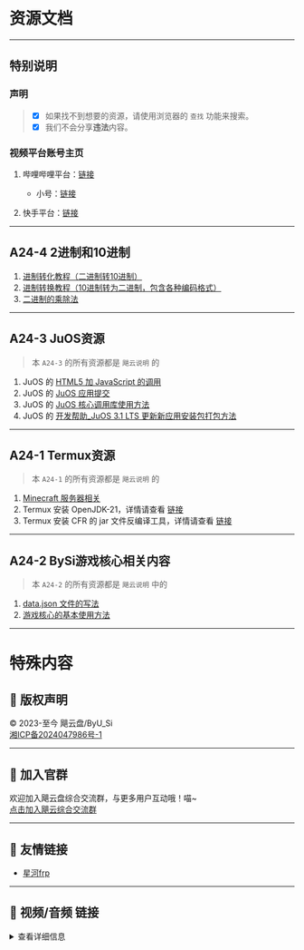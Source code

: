 # 资源文档

---

## 特别说明

### 声明

> - [x] 如果找不到想要的资源，请使用浏览器的 `查找` 功能来搜索。
> - [x] 我们不会分享**违法**内容。

### 视频平台账号主页

1. 哔哩哔哩平台：[链接](https://b23.tv/FLwf3eH)
   - 小号：[链接](https://b23.tv/Klkwm6s)

2. 快手平台：[链接](https://v.kuaishou.com/YNt2WJ)

---

## A24-4 2进制和10进制
1. [进制转化教程（二进制转10进制）](./2jz.md)
2. [进制转换教程（10进制转为二进制，包含各种编码格式）](./jz.md)
3. [二进制的乘除法](./cc2.md)

---

## A24-3 JuOS资源

> 本 `A24-3` 的所有资源都是 `飓云说明` 的

1. JuOS 的 [HTML5 加 JavaScript 的调用](https://www.hucl.link/help/?file=md%2FJuOS%E7%AC%AC%E4%B8%89%E6%96%B9%E5%BC%80%E5%8F%91%E5%B8%AE%E5%8A%A9%2FHTML5%E5%8A%A0JavaScript%E7%9A%84%E8%B0%83%E7%94%A8.md)
2. JuOS 的 [JuOS 应用提交](https://www.hucl.link/help/?file=md%2FJuOS%E7%AC%AC%E4%B8%89%E6%96%B9%E5%BC%80%E5%8F%91%E5%B8%AE%E5%8A%A9%2FJuOS%E5%BA%94%E7%94%A8%E6%8F%90%E4%BA%A4.md)
3. JuOS 的 [JuOS 核心调用库使用方法](https://www.hucl.link/help/?file=md%2FJuOS%E7%AC%AC%E4%B8%89%E6%96%B9%E5%BC%80%E5%8F%91%E5%B8%AE%E5%8A%A9%2FJuOS%E6%A0%B8%E5%BF%83%E8%B0%83%E7%94%A8%E5%BA%93%E4%BD%BF%E7%94%A8%E6%96%B9%E6%B3%95.md)
4. JuOS 的 [开发帮助_JuOS 3.1 LTS 更新新应用安装包打包方法](https://www.hucl.link/help/?file=md%2FJuOS%E7%AC%AC%E4%B8%89%E6%96%B9%E5%BC%80%E5%8F%91%E5%B8%AE%E5%8A%A9%2F%E5%BC%80%E5%8F%91%E5%B8%AE%E5%8A%A9_JuOS+3.1+LTS%E6%9B%B4%E6%96%B0%E6%96%B0%E5%BA%94%E7%94%A8%E5%AE%89%E8%A3%85%E5%8C%85%E6%89%93%E5%8C%85%E6%96%B9%E6%B3%95.md)

---

## A24-1 Termux资源

> 本 `A24-1` 的所有资源都是 `飓云说明` 的

1. [Minecraft 服务器相关](https://www.hucl.link/help/?file=md%2F%E5%AE%98%E7%BD%91%E5%85%B3%E4%BA%8Etermux%E7%9A%84%E4%B8%80%E9%94%AE%E5%91%BD%E4%BB%A4%2FMC%E6%9C%8D%E5%8A%A1%E5%99%A8%E7%9B%B8%E5%85%B3%E5%AE%89%E8%A3%85%E5%91%BD%E4%BB%A4.md)
2. Termux 安装 OpenJDK-21，详情请查看 [链接](https://www.hucl.link/help/?file=md%2F%E5%AE%98%E7%BD%91%E5%85%B3%E4%BA%8Etermux%E7%9A%84%E4%B8%80%E9%94%AE%E5%91%BD%E4%BB%A4%2FTermux%E5%AE%89%E8%A3%85OpenJdk-21%E8%AF%B4%E6%98%8E.md)
3. Termux 安装 CFR 的 jar 文件反编译工具，详情请查看 [链接](https://www.hucl.link/help/?file=md%2F%E5%AE%98%E7%BD%91%E5%85%B3%E4%BA%8Etermux%E7%9A%84%E4%B8%80%E9%94%AE%E5%91%BD%E4%BB%A4%2Fcfr%E5%8F%8D%E7%BC%96%E8%AF%91%E5%B7%A5%E5%85%B7%E5%AE%89%E8%A3%85.md)

---

## A24-2 BySi游戏核心相关内容

> 本 `A24-2` 的所有资源都是 `飓云说明` 中的

1. [data.json 文件的写法](https://www.hucl.link/help/?file=md%2FBySi%E6%B8%B8%E6%88%8F%E6%A0%B8%E5%BF%83%2Fdata.json%E6%96%87%E4%BB%B6%E7%9A%84%E5%86%99%E6%B3%95.md)
2. [游戏核心的基本使用方法](https://www.hucl.link/help/?file=md%2FBySi%E6%B8%B8%E6%88%8F%E6%A0%B8%E5%BF%83%2F%E6%B8%B8%E6%88%8F%E6%A0%B8%E5%BF%83%E7%9A%84%E5%9F%BA%E6%9C%AC%E4%BD%BF%E7%94%A8%E6%96%B9%E6%B3%95.md)

---

# 特殊内容

## 📜 版权声明

&copy; 2023-至今 飓云盘/ByU_Si  
[湘ICP备2024047986号-1](https://beian.miit.gov.cn/)

---

## 📢 加入官群

欢迎加入飓云盘综合交流群，与更多用户互动哦！喵~  
[点击加入飓云综合交流群](https://qm.qq.com/cgi-bin/qm/qr?k=HiWfHBGfnn4W72181yvz0o4LleP6pyXU&jump_from=webapi&authKey=L+kTw8YbhSfCWE209EWS6MU6F+uLbystq6FDbW1hE5NwO1hg+BhCFTl9ckilZTNU)

---

## 🔗 友情链接

- [星河frp](http://xhfrp.xhuzim.top/)

---

## 🎥 视频/音频 链接

<details>

<summary>查看详细信息</summary>

- 点击下方按钮观看视频 **《可以点一下封面吗？》**：  
  [观看视频](https://api.hucl.link/bfq/?url=https://www.hucl.link/src/可以点一下封面吗？.mp4&title=可以点一下封面吗？)

- [【SING 女团】《唐宫少女》舞蹈版 MV（汉服版）](https://www.hucl.link/App/file.php?hash=3f7f22e847cb179d41e3717b22632b5b)

- 淋雨一直走 - 张韶涵  
  <iframe src="https://www.hucl.link/App/player.php?hash=a02f7d09cc7ea191b500834bb5686468" width="100%" height="70" scrolling="no" frameborder="0"></iframe>

</details>